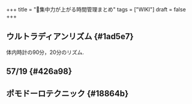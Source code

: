 +++
title = "📝集中力が上がる時間管理まとめ"
tags = ["WIKI"]
draft = false
+++

## ウルトラディアンリズム {#1ad5e7}

体内時計の90分，20分のリズム.


## 57/19 {#426a98}


## ポモドーロテクニック {#18864b}
